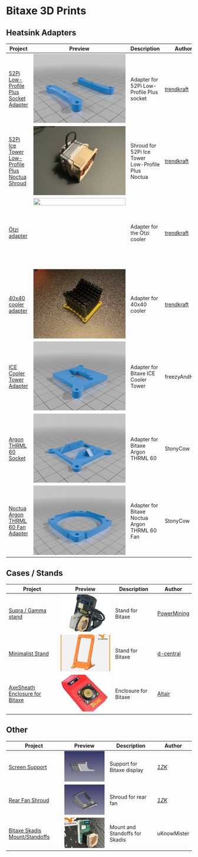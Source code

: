 # Bitaxe 3D Prints

## Heatsink Adapters

| Project | Preview | Description | Author |
|---------|---------|-------------|---------|
| [52Pi Low-Profile Plus Socket Adapter](./heatsinks/OC'axe%20-%2052Pi%20Low-Profile%20Plus%20Socket%20Adapter/) | <img src="./heatsinks/OC'axe%20-%2052Pi%20Low-Profile%20Plus%20Socket%20Adapter/preview.webp" style="width: 250px; aspect-ratio: 4/3; object-fit: cover;"> | Adapter for 52Pi Low-Profile Plus socket | [trendkraft](https://x.com/trendkraft) |
| [52Pi Ice Tower Low-Profile Plus Noctua Shroud](./heatsinks/OC'axe%20-%2052Pi%20Ice%20Tower%20Low-Profile%20Plus%20Noctua%20Shroud/) | <img src="./heatsinks/OC'axe%20-%2052Pi%20Ice%20Tower%20Low-Profile%20Plus%20Noctua%20Shroud/preview.webp" style="width: 250px; aspect-ratio: 4/3; object-fit: cover;"> | Shroud for 52Pi Ice Tower Low-Profile Plus Noctua | [trendkraft](https://x.com/trendkraft) |
| [Ötzi adapter ](./heatsinks/OC'axe%20-%20Bitaxe%20adapter%20for%20the%20Ötzi/) | <img src="./heatsinks/OC'axe%20-%20Bitaxe%20adapter%20for%20the%20Ötzi/preview.webp" style="width: 250px; aspect-ratio: 4/3; object-fit: cover;"> | Adapter for the Ötzi cooler | [trendkraft](https://x.com/trendkraft) |
| [40x40 cooler adapter](./heatsinks/OC'axe%20-%20Bitaxe%20adapter%20for%2040x40%20cooler/) | <img src="./heatsinks/OC'axe%20-%20Bitaxe%20adapter%20for%2040x40%20cooler/preview.webp" style="width: 250px; aspect-ratio: 4/3; object-fit: cover;"> | Adapter for 40x40 cooler | [trendkraft](https://x.com/trendkraft) |
| [ICE Cooler Tower Adapter](./heatsinks/freezyAndHaze%20-%20BitAxe%20Socket%20ICE%20Cooler%20Tower/) | <img src="./heatsinks/freezyAndHaze%20-%20BitAxe%20Socket%20ICE%20Cooler%20Tower/preview.webp" style="width: 250px; aspect-ratio: 4/3; object-fit: cover;"> | Adapter for Bitaxe ICE Cooler Tower | freezyAndHaze |
| [Argon THRML 60 Socket](./heatsinks/StonyCow%20-%20Bitaxe%20Argon%20THRML%2060%20Socket/) | <img src="./heatsinks/StonyCow%20-%20Bitaxe%20Argon%20THRML%2060%20Socket/preview.webp" style="width: 250px; aspect-ratio: 4/3; object-fit: cover;"> | Adapter for Bitaxe Argon THRML 60 | StonyCow |
| [Noctua Argon THRML 60 Fan Adapter](./heatsinks/StonyCow%20-%20Noctua%20Argon%20THRML%2060%20Fan%20Adapter/) | <img src="./heatsinks/StonyCow%20-%20Noctua%20Argon%20THRML%2060%20Fan%20Adapter/preview.webp" style="width: 250px; aspect-ratio: 4/3; object-fit: cover;"> | Adapter for Bitaxe Noctua Argon THRML 60 Fan | StonyCow |

## Cases / Stands

| Project | Preview | Description | Author |
|---------|---------|-------------|---------|
| [Supra / Gamma stand](./cases_stands/powermining%20-%20Bitaxe%20Supra%20%3A%20Gamma%20stand/) | <img src="./cases_stands/powermining%20-%20Bitaxe%20Supra%20%3A%20Gamma%20stand/preview.webp" style="width: 250px; aspect-ratio: 4/3; object-fit: cover;"> | Stand for Bitaxe | [PowerMining](https://x.com/PowerMiningFarm) |
| [Minimalist Stand](./cases_stands/d-central%20-%20Bitaxe%20Minimalist%20Stand/) | <img src="./cases_stands/d-central%20-%20Bitaxe%20Minimalist%20Stand/preview.webp" style="width: 250px; aspect-ratio: 4/3; object-fit: cover;"> | Stand for Bitaxe | [d-central](https://x.com/DCentralTech) |
| [AxeSheath Enclosure for Bitaxe](./cases_stands/altair%20-%20AxeSheath%20Enclosure%20for%20Bitaxe/) | <img src="./cases_stands/altair%20-%20AxeSheath%20Enclosure%20for%20Bitaxe/preview.png" style="width: 250px; aspect-ratio: 4/3; object-fit: cover;"> | Enclosure for Bitaxe | [Altair](https://x.com/altair_tech) |

## Other

| Project | Preview | Description | Author |
|---------|---------|-------------|---------|
| [Screen Support](./other/1ZK%20-%20Screen%20Support/) | <img src="./other/1ZK%20-%20Screen%20Support/preview.png" style="width: 250px; aspect-ratio: 4/3; object-fit: cover;"> | Support for Bitaxe display | [_1ZK_](https://x.com/_1ZK_) |
| [Rear Fan Shroud](./other/1ZK%20-%20Rear%20Fan%20Shroud/) | <img src="./other/1ZK%20-%20Rear%20Fan%20Shroud/preview.webp" style="width: 250px; aspect-ratio: 4/3; object-fit: cover;"> | Shroud for rear fan | [_1ZK_](https://x.com/_1ZK_) |
| [Bitaxe Skadis Mount/Standoffs](./other/uKnowMister%20-%20Bitaxe%20Skadis%20Mount-Standoffs/) | <img src="./other/uKnowMister%20-%20Bitaxe%20Skadis%20Mount-Standoffs/preview.jpg" style="width: 250px; aspect-ratio: 4/3; object-fit: cover;"> | Mount and Standoffs for Skadis | uKnowMister |
